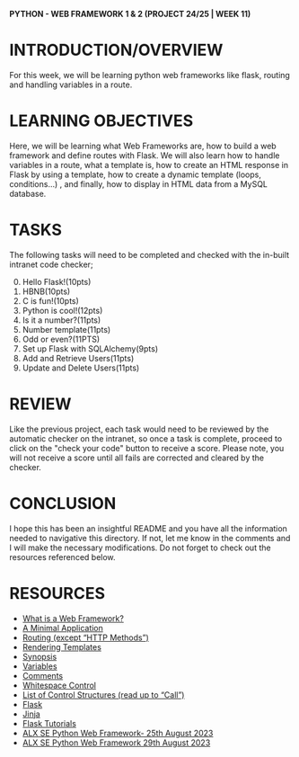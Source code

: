 **PYTHON - WEB FRAMEWORK 1 & 2 (PROJECT 24/25 | WEEK 11)**

# INTRODUCTION/OVERVIEW

For this week, we will be learning python web frameworks like flask, routing and handling variables in a route.

# LEARNING OBJECTIVES

Here, we will be learning what Web Frameworks are, how to build a web framework and define routes with Flask.
We will also learn how to handle variables in a route, what a template is, how to create an HTML response in Flask by using a template, how to create a dynamic template (loops, conditions…)
, and finally, how to display in HTML data from a MySQL database.

# TASKS

The following tasks will need to be completed and checked with the in-built intranet code checker;

0. Hello Flask!(10pts)
1. HBNB(10pts)
2. C is fun!(10pts)
3. Python is cool!(12pts)
4. Is it a number?(11pts)
5. Number template(11pts)
6. Odd or even?(11PTS)
7. Set up Flask with SQLAlchemy(9pts)
8. Add and Retrieve Users(11pts)
9. Update and Delete Users(11pts)

# REVIEW

Like the previous project, each task would need to be reviewed by the automatic checker on the intranet, so once a task is complete, proceed to click on the "check your code" button to receive a score. Please note, you will not receive a score until all fails are corrected and cleared by the checker.

# CONCLUSION

I hope this has been an insightful README and you have all the information needed to navigative this directory. If not, let me know in the comments and I will make the necessary modifications. Do not forget to check out the resources referenced below.

# RESOURCES

- [What is a Web Framework?](https://intranet.alxswe.com/rltoken/48kw8zNaCe9i3bSD0hbuQQ)
- [A Minimal Application](https://intranet.alxswe.com/rltoken/0YWR7W5-HJEbK3YSe1U2GQ)
- [Routing (except “HTTP Methods”)](https://intranet.alxswe.com/rltoken/Yi4vZ_LeZPEGVhaZllVBqA)
- [Rendering Templates](https://intranet.alxswe.com/rltoken/i0LpyqUNkBPtb7vD39ZFTg)
- [Synopsis](https://intranet.alxswe.com/rltoken/xzrKse5e6J95hBR3ADWd4w)
- [Variables](https://intranet.alxswe.com/rltoken/jvFQOvwNX-8jExVVED6jVQ)
- [Comments](https://intranet.alxswe.com/rltoken/McZJfFn9Uw8_vEcfOujeyA)
- [Whitespace Control](https://intranet.alxswe.com/rltoken/jqx86Bg5AasBCqQiuY5hbA)
- [List of Control Structures (read up to “Call”)](https://intranet.alxswe.com/rltoken/A1qrJDbgrgCZbA8lid6Khw)
- [Flask](https://intranet.alxswe.com/rltoken/f96JxmmbPlD3fPBX1L7gMg)
- [Jinja](https://intranet.alxswe.com/rltoken/QNrrNbDUZZzb6h7tFR_l4g)
- [Flask Tutorials](https://youtube.com/playlist?list=PL-osiE80TeTs4UjLw5MM6OjgkjFeUxCYH&si=hD0wS3ycZ9D9H1zO)
- [ALX SE Python Web Framework- 25th August 2023](https://www.youtube.com/watch?v=8y9b2GTTCno)
- [ALX SE Python Web Framework 29th August 2023](https://www.youtube.com/watch?v=72YKwmn5baA)
